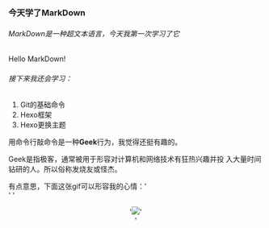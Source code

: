 ### 今天学了MarkDown
###### MarkDown是一种超文本语言，今天我第一次学习了它
 Hello MarkDown!
###### 接下来我还会学习：

1. Git的基础命令
1. Hexo框架
1. Hexo更换主题

用命令行敲命令是一种**Geek**行为，我觉得还挺有趣的。

 Geek是指极客，通常被用于形容对计算机和网络技术有狂热兴趣并投
 入大量时间钻研的人。所以俗称发烧友或怪杰。

有点意思，下面这张gif可以形容我的心情：'<br/>'
'<div style = "text-align:center">'![](https://qgt-style.oss-cn-hangzhou.aliyuncs.com/newcoursep4/g1/g1-2-2/tenor.gif)'<div/>'
